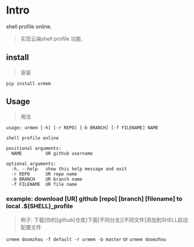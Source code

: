 Intro
====

shell profile online.
>实现云端shell profile 功能.

## install 
>安装

`pip install urmem`






## Usage
>用法

```shell
usage: urmem [-h] [-r REPO] [-b BRANCH] [-f FILENAME] NAME

shell profile online

positional arguments:
  NAME         UR github username

optional arguments:
  -h, --help   show this help message and exit
  -r REPO      UR repo name
  -b BRANCH    UR branch name
  -f FILENAME  UR file name
```

### example: download [UR] github [repo] [branch] [filename] to local .$(SHELL)_profile 
>例子: 下载[你的]github[仓库]下面[不同分支][不同文件]添加到SHELL启动配置文件

`urmem doomzhou -f default -r urmem -b master`
or
`urmem doomzhou`
